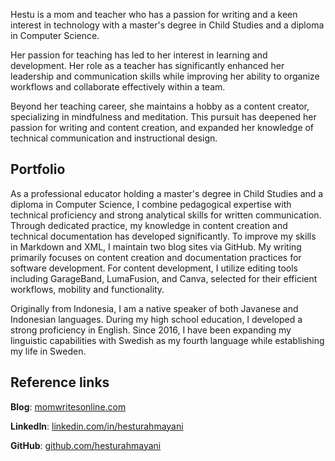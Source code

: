 Hestu is a mom and teacher who has a passion for writing and a keen interest in technology  with a master's degree in Child Studies and a diploma in Computer Science.

Her passion for teaching has led to her interest in learning and development. Her role as a teacher has significantly enhanced her leadership and communication skills while improving her ability to organize workflows and collaborate effectively within a team.

Beyond her teaching career, she maintains a hobby as a content creator, specializing in mindfulness and meditation. This pursuit has deepened her passion for writing and content creation, and expanded her knowledge of technical communication and instructional design.

## Portfolio
As a professional educator holding a master's degree in Child Studies and a diploma in Computer Science, I combine pedagogical expertise with technical proficiency and strong analytical skills for written communication. Through dedicated practice, my knowledge in content creation and technical documentation has developed significantly. To improve my skills in Markdown and XML, I maintain two blog sites via GitHub. My writing primarily focuses on content creation and documentation practices for software development. For content development, I utilize editing tools including GarageBand, LumaFusion, and Canva, selected for their efficient workflows, mobility and functionality.

Originally from Indonesia, I am a native speaker of both Javanese and Indonesian languages. During my high school education, I developed a strong proficiency in English. Since 2016, I have been expanding my linguistic capabilities with Swedish as my fourth language while establishing my life in Sweden.

## Reference links
**Blog**: [momwritesonline.com](https://momwritesonline.github.io)

**LinkedIn**: [linkedin.com/in/hesturahmayani](https://linkedin.com/in/hesturahmayani)

**GitHub**: [github.com/hesturahmayani](https://github.com/hesturahmayani)
